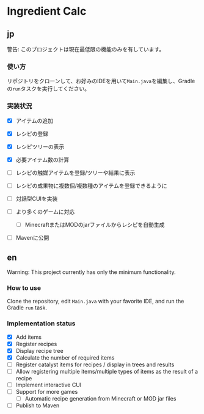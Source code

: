 # Ingredient Calc

## jp
警告: このプロジェクトは現在最低限の機能のみを有しています。

### 使い方
リポジトリをクローンして、お好みのIDEを用いて`Main.java`を編集し、Gradleの`run`タスクを実行してください。

### 実装状況
- [x] アイテムの追加
- [x] レシピの登録
- [x] レシピツリーの表示
- [x] 必要アイテム数の計算
- [ ] レシピの触媒アイテムを登録/ツリーや結果に表示
- [ ] レシピの成果物に複数個/複数種のアイテムを登録できるように
- [ ] 対話型CUIを実装
- [ ] より多くのゲームに対応
  - [ ] MinecraftまたはMODのjarファイルからレシピを自動生成
- [ ] Mavenに公開


## en
Warning: This project currently has only the minimum functionality.

### How to use
Clone the repository, edit `Main.java` with your favorite IDE, and run the Gradle `run` task.

### Implementation status
- [x] Add items
- [x] Register recipes
- [x] Display recipe tree
- [x] Calculate the number of required items
- [ ] Register catalyst items for recipes / display in trees and results
- [ ] Allow registering multiple items/multiple types of items as the result of a recipe
- [ ] Implement interactive CUI
- [ ] Support for more games
  - [ ] Automatic recipe generation from Minecraft or MOD jar files
- [ ] Publish to Maven
